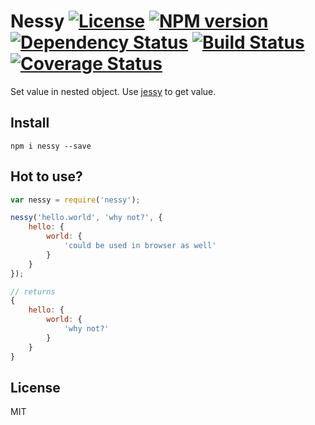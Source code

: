 # Nessy [![License][LicenseIMGURL]][LicenseURL] [![NPM version][NPMIMGURL]][NPMURL] [![Dependency Status][DependencyStatusIMGURL]][DependencyStatusURL] [![Build Status][BuildStatusIMGURL]][BuildStatusURL] [![Coverage Status][CoverageIMGURL]][CoverageURL]

Set value in nested object. Use [jessy](https://github.com/coderaiser/jessy "jessy") to get value.

## Install

`npm i nessy --save`

## Hot to use?

```js
var nessy = require('nessy');

nessy('hello.world', 'why not?', {
    hello: {
        world: {
            'could be used in browser as well'
        }
    }
});

// returns
{
    hello: {
        world: {
            'why not?'
        }
    }
}
```

## License

MIT

[NPMIMGURL]:                https://img.shields.io/npm/v/nessy.svg?style=flat
[BuildStatusIMGURL]:        https://img.shields.io/travis/coderaiser/nessy/master.svg?style=flat
[DependencyStatusIMGURL]:   https://img.shields.io/gemnasium/coderaiser/nessy.svg?style=flat
[LicenseIMGURL]:            https://img.shields.io/badge/license-MIT-317BF9.svg?style=flat
[NPMURL]:                   https://npmjs.org/package/nessy "npm"
[BuildStatusURL]:           https://travis-ci.org/coderaiser/nessy  "Build Status"
[DependencyStatusURL]:      https://gemnasium.com/coderaiser/nessy "Dependency Status"
[LicenseURL]:               https://tldrlegal.com/license/mit-license "MIT License"

[CoverageURL]:              https://coveralls.io/github/coderaiser/nessy?branch=master
[CoverageIMGURL]:           https://coveralls.io/repos/coderaiser/nessy/badge.svg?branch=master&service=github
